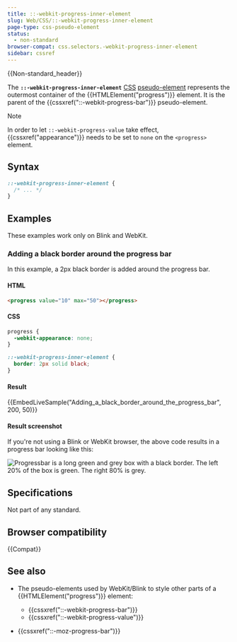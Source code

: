 ```yaml
---
title: ::-webkit-progress-inner-element
slug: Web/CSS/::-webkit-progress-inner-element
page-type: css-pseudo-element
status:
  - non-standard
browser-compat: css.selectors.-webkit-progress-inner-element
sidebar: cssref
---
```


{{Non-standard_header}}

The **`::-webkit-progress-inner-element`** [CSS](/en-US/docs/Web/CSS) [pseudo-element](/en-US/docs/Web/CSS/Reference/Selectors/Pseudo-elements) represents the outermost container of the {{HTMLElement("progress")}} element. It is the parent of the {{cssxref("::-webkit-progress-bar")}} pseudo-element.

> [!NOTE]
> In order to let `::-webkit-progress-value` take effect, {{cssxref("appearance")}} needs to be set to `none` on the `<progress>` element.

## Syntax

```css
::-webkit-progress-inner-element {
  /* ... */
}
```

## Examples

These examples work only on Blink and WebKit.

### Adding a black border around the progress bar

In this example, a 2px black border is added around the progress bar.

#### HTML

```html
<progress value="10" max="50"></progress>
```

#### CSS

```css
progress {
  -webkit-appearance: none;
}

::-webkit-progress-inner-element {
  border: 2px solid black;
}
```

#### Result

{{EmbedLiveSample("Adding_a_black_border_around_the_progress_bar", 200, 50)}}

#### Result screenshot

If you're not using a Blink or WebKit browser, the above code results in a progress bar looking like this:

![Progressbar is a long green and grey box with a black border. The left 20% of the box is green. The right 80% is grey.](-webkit-progress-inner-element_example.png)

## Specifications

Not part of any standard.

## Browser compatibility

{{Compat}}

## See also

- The pseudo-elements used by WebKit/Blink to style other parts of a {{HTMLElement("progress")}} element:
  - {{cssxref("::-webkit-progress-bar")}}
  - {{cssxref("::-webkit-progress-value")}}

- {{cssxref("::-moz-progress-bar")}}
